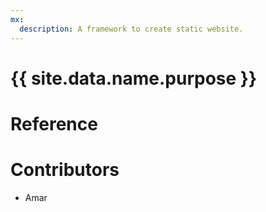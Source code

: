 ```yaml
---
mx:
  description: A framework to create static website.
---
```




# {{ site.data.name.purpose }}

# Reference

# Contributors
- Amar